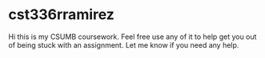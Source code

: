 # cst336rramirez
Hi this is my CSUMB coursework. Feel free use any of it to help get you out of being stuck with an assignment. Let me know if you need any help.
